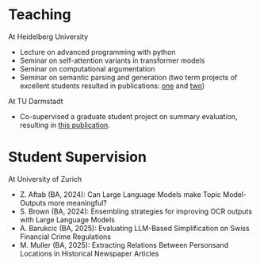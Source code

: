 # Teaching

At Heidelberg University

- Lecture on advanced programming with python
- Seminar on self-attention variants in transformer models
- Seminar on computational argumentation
- Seminar on semantic parsing and generation (two term projects of excellent students resulted in publications: [one](https://arxiv.org/abs/2106.04565) and [two](https://arxiv.org/abs/2203.13226))

At TU Darmstadt

- Co-supervised a graduate student project on summary evaluation, resulting in [this publication](https://arxiv.org/abs/2404.01701).

# Student Supervision

At University of Zurich

- Z. Aftab (BA, 2024): Can Large Language Models make Topic Model-Outputs more meaningful?
- S. Brown (BA, 2024): Ensembling strategies for improving OCR outputs with Large Language Models
- A. Barukcic (BA, 2025): Evaluating LLM-Based Simplification on Swiss Financial Crime Regulations
- M. Muller (BA, 2025): Extracting Relations Between Personsand Locations in Historical Newspaper Articles



